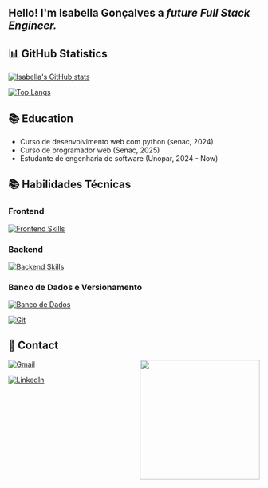 ## Hello! I'm <strong>Isabella Gonçalves</strong> a <em>future Full Stack Engineer.</em> 

## 📊 GitHub Statistics
[![Isabella's GitHub stats](https://github-readme-stats.vercel.app/api/top-langs/?username=isabellagsl&layout=compact&theme=github_dark)](https://github.com/isabellagsl)

[![Top Langs](https://github-readme-stats.vercel.app/api/top-langs/?username=isabellagsl&layout=compact&langs_count=7&theme=github_dark)](https://github.com/isabellagsl)


## 📚 Education

* Curso de desenvolvimento web com python (senac, 2024)
* Curso de programador web (Senac, 2025)
* Estudante de engenharia de software (Unopar, 2024 - Now)

## 📚 Habilidades Técnicas

### Frontend

[![Frontend Skills](https://skillicons.dev/icons?i=html,css,bootstrap)](https://skillicons.dev)

### Backend

[![Backend Skills](https://skillicons.dev/icons?i=python,ruby,rails,django,flask)](https://skillicons.dev)

### Banco de Dados e Versionamento

[![Banco de Dados](https://skillicons.dev/icons?i=sqlite,mongodb,mysql,postgres)](https://skillicons.dev)

[![Git](https://skillicons.dev/icons?i=git)](https://skillicons.dev)

## 📲 Contact
<img align="right"  heigh= "260" width="240" src="tenor.gif">

[![Gmail](https://img.shields.io/badge/isabellagsoftware@gmail.com-F74141?style=for-the-badge&logoColor=white&logo=gmail&link=mailto:mail.isabellagsoftware@gmail.com)](mailto:isabellagsoftware@gmail.com)

[![LinkedIn](https://img.shields.io/badge/Isabella%20Gonçalves-0e76a8?style=for-the-badge&logo=Linkedin&link=https://www.linkedin.com/in/isabella-gon%C3%A7alves-da-silva-324900309)](https://www.linkedin.com/in/isabella-gon%C3%A7alves-da-silva-324900309) 
